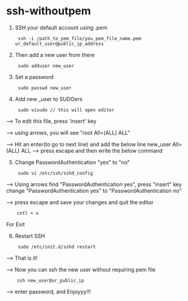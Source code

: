 # ssh-withoutpem
1. SSH your default account using .pem

        ssh -i /path_to_pem_file/you_pem_file_name.pem ur_default_user@public_ip_address 

2. Then add a new user from there

        sudo adduser new_user 

3. Set a password

        sudo passwd new_user 

4. Add new _user to SUDOers

        sudo visudo // this will open editor 
--> To edit this file, press 'insert' key

--> using arrows, you will see "root All=(ALL) ALL"

--> Hit an enter(to go to next line) and add the below line
        new_user	All=(ALL)	ALL 
--> press escape and then write the below command



5. Change PasswordAuthentication "yes" to "no"

        sudo vi /etc/ssh/sshd_config 
--> Using arrows find "PasswordAuthentication yes", press "insert" key change "PasswordAuthentication yes" to "PasswordAuthentication no"

--> press escape and save your changes and quit the editor

        cntl + x 
For Exit

6. Restart SSH

        sudo /etc/init.d/sshd restart 
--> That is it!

    
--> Now you can ssh the new user without requiring pem file

        ssh new_user@ur_public_ip 
    
--> enter password, and Enjoyyy!!!